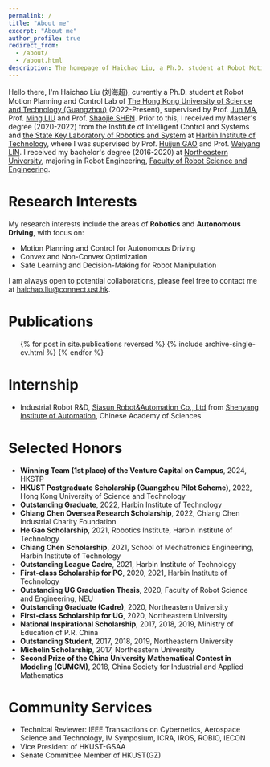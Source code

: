 ```yaml
---
permalink: /
title: "About me"
excerpt: "About me"
author_profile: true
redirect_from: 
  - /about/
  - /about.html
description: The homepage of Haichao Liu, a Ph.D. student at Robot Motion Planning and Control Lab of HKUST(GZ). 
---
```


Hello there, I'm Haichao Liu (刘海超), currently a Ph.D. student at Robot Motion Planning and Control Lab of [The Hong Kong University of Science and Technology (Guangzhou)](https://hkust.edu.hk/) (2022-Present), supervised by Prof. [Jun MA](http://scholar.google.com/citations?user=8VepsVAAAAAJ), Prof. [Ming LIU](http://scholar.google.com/citations?user=CdV5LfQAAAAJ) and Prof. [Shaojie SHEN](https://scholar.google.com.hk/citations?user=u8Q0_xsAAAAJ&hl=zh-CN&oi=ao). Prior to this, I received my Master's degree (2020-2022) from the Institute of Intelligent Control and Systems and [the State Key Laboratory of Robotics and System](https://robot.hit.edu.cn/) at [Harbin Institute of Technology](http://en.hit.edu.cn/), where I was supervised by Prof. [Huijun GAO](https://scholar.google.com.hk/citations?user=2DdpHLEAAAAJ&hl=en) and Prof. [Weiyang LIN](https://scholar.google.com/citations?user=BJ610OkAAAAJ&hl=en). I received my bachelor's degree (2016-2020) at [Northeastern University](https://english.neu.edu.cn/), majoring in Robot Engineering, [Faculty of Robot Science and Engineering](http://www.rse.neu.edu.cn/).

Research Interests
======
My research interests include the areas of **Robotics** and **Autonomous Driving**, with focus on: 
* Motion Planning and Control for Autonomous Driving
* Convex and Non-Convex Optimization
* Safe Learning and Decision-Making for Robot Manipulation

I am always open to potential collaborations, please feel free to contact me at <haichao.liu@connect.ust.hk>. 

Publications
======
  <ul>{% for post in site.publications reversed %}
    {% include archive-single-cv.html %}
  {% endfor %}</ul>

Internship
======
* Industrial Robot R&D, [Siasun Robot&Automation Co., Ltd](https://www.siasun.com/) from [Shenyang Institute of Automation](http://www.sia.cas.cn/), Chinese Academy of Sciences

Selected Honors
======
* **Winning Team (1st place) of the Venture Capital on Campus**, 2024, HKSTP
* **HKUST Postgraduate Scholarship (Guangzhou Pilot Scheme)**, 2022, Hong Kong University of Science and Technology
* **Outstanding Graduate**, 2022, Harbin Institute of Technology
* **Chiang Chen Oversea Research Scholarship**, 2022, Chiang Chen Industrial Charity Foundation 
* **He Gao Scholarship**, 2021, Robotics Institute, Harbin Institute of Technology
* **Chiang Chen Scholarship**, 2021, School of Mechatronics Engineering, Harbin Institute of Technology
* **Outstanding League Cadre**, 2021, Harbin Institute of Technology
* **First-class Scholarship for PG**, 2020, 2021, Harbin Institute of Technology
* **Outstanding UG Graduation Thesis**, 2020, Faculty of Robot Science and Engineering, NEU
* **Outstanding Graduate (Cadre)**, 2020, Northeastern University
* **First-class Scholarship for UG**, 2020, Northeastern University
* **National Inspirational Scholarship**, 2017, 2018, 2019, Ministry of Education of P.R. China
* **Outstanding Student**, 2017, 2018, 2019, Northeastern University
* **Michelin Scholarship**, 2017, Northeastern University
* **Second Prize of the China University Mathematical Contest in Modeling (CUMCM)**, 2018, China Society for Industrial and Applied Mathematics

Community Services
======
* Technical Reviewer: IEEE Transactions on Cybernetics, Aerospace Science and Technology, IV Symposium, ICRA, IROS, ROBIO, IECON
* Vice President of HKUST-GSAA
* Senate Committee Member of HKUST(GZ)
